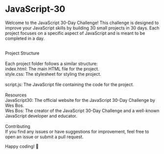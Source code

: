 # JavaScript-30
Welcome to the JavaScript 30-Day Challenge! This challenge is designed to improve your JavaScript skills by building 30 small projects in 30 days. Each project focuses on a specific aspect of JavaScript and is meant to be completed in a day. <br><br>

Project Structure<br><br>
    Each project folder follows a similar structure:<br>
        index.html: The main HTML file for the project.<br>
        style.css: The stylesheet for styling the project.<br>    
        script.js: The JavaScript file containing the code for the project.<br><br>
Resources<br>
JavaScript30: The official website for the JavaScript 30-Day Challenge by Wes Bos.<br>
Wes Bos: The creator of the JavaScript 30-Day Challenge and a well-known JavaScript developer and educator.<br><br>
Contributing<br>
If you find any issues or have suggestions for improvement, feel free to open an issue or submit a pull request.<br>

Happy coding! 🚀
